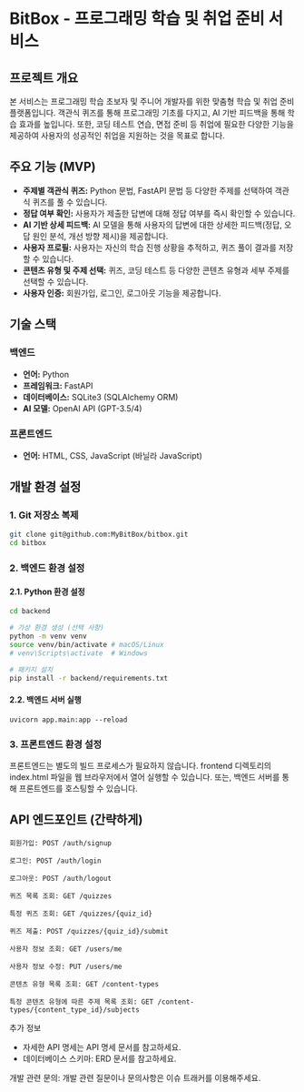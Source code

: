 # BitBox - 프로그래밍 학습 및 취업 준비 서비스

## 프로젝트 개요

본 서비스는 프로그래밍 학습 초보자 및 주니어 개발자를 위한 맞춤형 학습 및 취업 준비 플랫폼입니다. 객관식 퀴즈를 통해 프로그래밍 기초를 다지고, AI 기반 피드백을 통해 학습 효과를 높입니다. 또한, 코딩 테스트 연습, 면접 준비 등 취업에 필요한 다양한 기능을 제공하여 사용자의 성공적인 취업을 지원하는 것을 목표로 합니다.

## 주요 기능 (MVP)

*   **주제별 객관식 퀴즈:** Python 문법, FastAPI 문법 등 다양한 주제를 선택하여 객관식 퀴즈를 풀 수 있습니다.
*   **정답 여부 확인:** 사용자가 제출한 답변에 대해 정답 여부를 즉시 확인할 수 있습니다.
*   **AI 기반 상세 피드백:** AI 모델을 통해 사용자의 답변에 대한 상세한 피드백(정답, 오답 원인 분석, 개선 방향 제시)을 제공합니다.
*   **사용자 프로필:** 사용자는 자신의 학습 진행 상황을 추적하고, 퀴즈 풀이 결과를 저장할 수 있습니다.
*   **콘텐츠 유형 및 주제 선택:** 퀴즈, 코딩 테스트 등 다양한 콘텐츠 유형과 세부 주제를 선택할 수 있습니다.
*   **사용자 인증:** 회원가입, 로그인, 로그아웃 기능을 제공합니다.

## 기술 스택

### 백엔드

*   **언어:** Python
*   **프레임워크:** FastAPI
*   **데이터베이스:** SQLite3 (SQLAlchemy ORM)
*   **AI 모델:** OpenAI API (GPT-3.5/4)

### 프론트엔드

*   **언어:** HTML, CSS, JavaScript (바닐라 JavaScript)

## 개발 환경 설정

### 1. Git 저장소 복제

```bash
git clone git@github.com:MyBitBox/bitbox.git
cd bitbox
```

### 2. 백엔드 환경 설정
#### 2.1. Python 환경 설정

```bash
cd backend

# 가상 환경 생성 (선택 사항)
python -m venv venv
source venv/bin/activate # macOS/Linux
# venv\Scripts\activate  # Windows

# 패키지 설치
pip install -r backend/requirements.txt
```

#### 2.2. 백엔드 서버 실행

```
uvicorn app.main:app --reload
```

### 3. 프론트엔드 환경 설정

프론트엔드는 별도의 빌드 프로세스가 필요하지 않습니다. frontend 디렉토리의 index.html 파일을 웹 브라우저에서 열어 실행할 수 있습니다. 또는, 백엔드 서버를 통해 프론트엔드를 호스팅할 수 있습니다.

## API 엔드포인트 (간략하게)

```
회원가입: POST /auth/signup

로그인: POST /auth/login

로그아웃: POST /auth/logout

퀴즈 목록 조회: GET /quizzes

특정 퀴즈 조회: GET /quizzes/{quiz_id}

퀴즈 제출: POST /quizzes/{quiz_id}/submit

사용자 정보 조회: GET /users/me

사용자 정보 수정: PUT /users/me

콘텐츠 유형 목록 조회: GET /content-types

특정 콘텐츠 유형에 따른 주제 목록 조회: GET /content-types/{content_type_id}/subjects
```

추가 정보
- 자세한 API 명세는 API 명세 문서를 참고하세요.
- 데이터베이스 스키마: ERD 문서를 참고하세요.

개발 관련 문의: 개발 관련 질문이나 문의사항은 이슈 트래커를 이용해주세요.